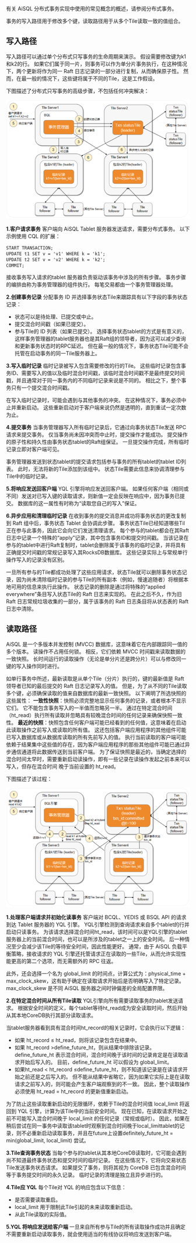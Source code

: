 有关 AiSQL 分布式事务实现中使用的常见概念的概述，请参阅分布式事务。

事务的写入路径用于修改多个键，读取路径用于从多个Tile读取一致的值组合。

## **写入路径**

写入路径可以通过单个分布式只写事务的生命周期来演示。 假设需要修改键为k1和k2的行。 如果它们属于同一片，则事务可以作为单分片事务执行，在这种情况下，两个更新将作为同一 Raft 日志记录的一部分进行复制，从而确保原子性。 然而，在最一般的情况下，这些键将属于不同的Tile，这是工作假设。

下图描述了分布式只写事务的高级步骤，不包括任何冲突解决：

![](../../assets/chapter9/17.png)

**1.客户请求事务**
客户端向 AiSQL Tablet 服务器发送请求，需要分布式事务。 以下示例使用 CQL 的扩展：

```
START TRANSACTION;
UPDATE t1 SET v = 'v1' WHERE k = 'k1';
UPDATE t2 SET v = 'v2' WHERE k = 'k2';
COMMIT;
```

接收事务写入请求的tablet 服务器负责驱动该事务中涉及的所有步骤。 事务步骤的编排由称为事务管理器的组件执行。 每笔交易都由一个事务管理器处理。

**2.创建事务记录**
分配事务 ID 并选择事务状态Tile来跟踪具有以下字段的事务状态记录：

* 状态可以是待处理、已提交或中止。
* 提交混合时间戳（如果已提交）。
* 参与Tile的 ID 列表（如果已提交）。
  选择事务状态tablet的方式是有意义的，这样事务管理器的tablet服务器也是其Raft组的领导者，因为这可以减少查询和更新事务状态时的RPC延迟。 但在最一般的情况下，事务状态Tile可能不会托管在启动事务的同一Tile服务器上。

**3.写入临时记录**
临时记录被写入包含需要修改的行的Tile。 这些临时记录包含事务ID、需要写入的值以及临时混合时间戳，该临时混合时间戳不是最终提交时间戳，并且通常对于同一事务内的不同临时记录来说是不同的。 相比之下，整个事务只有一个提交混合时间戳。

在写入临时记录时，可能会遇到与其他事务的冲突。 在这种情况下，事务必须中止并重新启动。 这些重新启动对于客户端来说仍然是透明的，直到重试一定次数为止。

**4.提交事务**
当事务管理器写入所有临时记录后，它通过向事务状态Tile发送 RPC 请求来提交事务。 仅当事务尚未因冲突而中止时，提交操作才能成功。 提交操作的原子性和持久性由事务状态tablet的Raft组保证。 一旦提交操作完成，所有临时记录立即对客户端可见。

事务管理器发送到状态tablet的提交请求包括参与事务的所有tablet的tablet ID列表。 此时，无法将新的Tile添加到该组中。 状态Tile需要此信息来协调清理参与Tile中的临时记录。

**5.将响应发送回客户端**
YQL 引擎将响应发送回客户端。 如果任何客户端（相同或不同）发送对已写入键的读取请求，则新值一定会反映在响应中，因为事务已提交。 数据库的这一属性有时称为“读取您自己的写入”保证。

**6.异步应用和清理临时记录**
在收到事务的提交消息并成功将事务状态的更改复制到 Raft 组中后，事务状态 Tablet 会协调此步骤。 事务状态Tile已经知道哪些Til正在参与此事务，因此它会向它们发送清理请求。 每个参与的tablet都会在其Raft日志中记录一个特殊的“apply”记录，其中包含事务ID和提交时间戳。 当该记录在参与的tablet中进行Raft复制时，tablet会删除属于该事务的临时记录，并将具有正确提交时间戳的常规记录写入其RocksDB数据库。 这些记录实际上与常规单行操作写入的记录没有区别。

一旦所有参与的Tile都成功处理了这些应用请求，状态Tile就可以删除事务状态记录，因为尚未清除临时记录的参与Tile的所有副本（例如，慢速追随者）将根据本地可用的信息来执行此操作。 状态记录的删除是通过将特殊的“applied everywhere”条目写入状态Tile的 Raft 日志来实现的。 在此之后不久，作为旧 Raft 日志常规垃圾收集的一部分，属于该事务的 Raft 日志条目将从状态表的 Raft 日志中清除。

## **读取路径**

AiSQL 是一个多版本并发控制 (MVCC) 数据库，这意味着它在内部跟踪同一值的多个版本。 读操作不占用任何锁。 相反，它们依赖 MVCC 时间戳来读取数据的一致快照。 长时间运行的读取操作（无论是单分片还是跨分片）可以与修改同一键的写入操作同时进行。

如单行事务中所述，最新读取是从单个Tile（分片）执行的，键的最新值是 Raft 领导者已知的最后提交的 Raft 日志记录写入的值。 但是，为了从不同的Tile读取多个键，必须确保读取的值来自数据库的最新一致快照。 以下阐明了所选快照的这些属性：
**一致性快照**：快照必须完整地显示任何事务的记录，或者根本不显示它们。 它不能包含事务写入的一半值而忽略另一半。 通过在特定混合时间（ht_read）执行所有读取并忽略具有较晚混合时间的任何记录来确保快照一致性。
**最近的快照**：快照包含任何客户端可能已经看到的任何值，这意味着在启动此读取操作之前写入或读取的所有值。 这还包括客户端应用程序的其他组件可能已写入数据库或从数据库读取的所有先前写入的值。 执行当前读取的客户端可能依赖于结果集中这些值的存在，因为客户端应用程序的那些其他组件可能已通过异步通信通道将此数据传送到当前客户端。 为了保证快照是最近的，当确定选择的混合时间太早时，需要重新启动读操作，即有一些记录在读操作发起之前本来可以写入，但存在混合时间 晚于当前设置的 ht_read。

下图描述了该过程：

![](../../assets/chapter9/18.png)

**1.处理客户端请求并初始化读事务**
客户端对 BCQL、YEDIS 或 BSQL API 的请求到达 Tablet 服务器的 YQL 引擎。 YQL引擎检测到查询请求来自多个tablet的行并启动只读事务。 为该请求选择混合时间ht_read，该时间可以是YQL引擎的tablet服务器上的当前混合时间，也可以是所涉及的tablet之一上的安全时间。 后一种情况至少会减少该Tile的等待安全时间，因此性能更好。 通常，由于 AiSQL 负载平衡策略，接收请求的 YQL 引擎还托管请求正在读取的一些Tile，从而允许实现性能更高的第二个选项，而无需额外的 RPC 往返。

此外，还会选择一个名为 global_limit 的时间点，计算公式为：physical_time + max_clock_skew，这有助于确定在读取请求开始后是否明确写入了特定记录。 max_clock_skew 是不同 AiSQL 服务器之间时钟偏差的全局配置界限。

**2.在特定混合时间从所有Tile读取**
YQL引擎向所有需要读取事务的tablet发送请求。 根据安全时间的定义，每个tablet等待ht_read成为安全读取时间，然后开始从其本地CoreDB执行其部分读取请求。

当tablet服务器看到具有混合时间ht_record的相关记录时，它会执行以下逻辑：

* 如果 ht_record ≤ ht_read，则将该记录包含在结果中。
* 如果 ht_record >define_future_ht，则从结果中排除该记录。 define_future_ht 表示混合时间，混合时间晚于该时间的记录肯定是在读取请求开始后写入的。 目前，define_future_ht 可以假设为 global_limit。
* 如果ht_read < ht_record ≤define_future_ht，则不知道该记录是在读请求开始之前还是之后写入的。 但不能从结果中省略它，因为如果它实际上是在读取请求之前写入的，则可能会产生客户端观察到的不一致。 因此，整个读取操作必须使用 ht_read = ht_record 的更新值重新启动。

为了防止这些读取重新启动的无限循环，依赖于Tile的混合时间值 local_limit 将返回到 YQL 引擎，计算为该Tile中的当前安全时间。 现在已知，在读取请求开始之前不可能写入混合时间晚于 local_limit 的任何记录（常规或临时）。 因此，如果在稍后尝试在同一事务中读取该tablet时观察到混合时间晚于local_limittablet的记录，则不必重新启动读取事务，并且在future上设置definitely_future_ht = min(global_limit, local_limit) 尝试。

**3.Tile查询事务状态**
当每个参与的tablet从其本地CoreDB读取时，它可能会遇到尚不知道最终事务状态和提交时间的临时记录。 在这些情况下，它将向交易状态Tile发送事务状态请求。 如果提交了事务，则将其视为 CoreDB 已包含混合时间等于事务提交时间的永久记录。 临时记录的清理是独立且异步进行的。

**4.Tile应 YQL**
每个Tile对 YQL 的响应包含以下信息：

* 是否需要读取重启。
* local_limit 用于限制此Tile引起的未来读取重新启动。
* 从此Tile读取的实际值。

**5.YQL 将响应发送给客户端**
一旦来自所有参与Tile的所有读取操作成功并且确定不需要重新启动读取事务，就会使用适当的有线协议将响应发送到客户端。